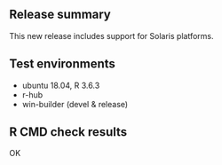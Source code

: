 ## Release summary

This new release includes support for Solaris platforms.

## Test environments

* ubuntu 18.04, R 3.6.3
* r-hub
* win-builder (devel & release)

## R CMD check results

OK
